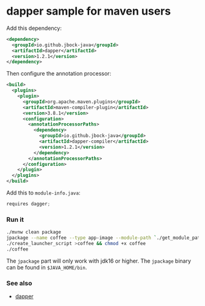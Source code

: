 # dapper sample for maven users

Add this dependency:

````xml
<dependency>
  <groupId>io.github.jbock-java</groupId>
  <artifactId>dapper</artifactId>
  <version>1.2.1</version>
</dependency>
````

Then configure the annotation processor:

````xml
<build>
  <plugins>
    <plugin>
      <groupId>org.apache.maven.plugins</groupId>
      <artifactId>maven-compiler-plugin</artifactId>
      <version>3.8.1</version>
      <configuration>
        <annotationProcessorPaths>
          <dependency>
            <groupId>io.github.jbock-java</groupId>
            <artifactId>dapper-compiler</artifactId>
            <version>1.2.1</version>
          </dependency>
        </annotationProcessorPaths>
      </configuration>
    </plugin>
  </plugins>
</build>
````

Add this to `module-info.java`:

````java
requires dagger;
````

### Run it

````sh
./mvnw clean package
jpackage --name coffee --type app-image --module-path `./get_module_path` --module coffee/example.dagger.CoffeeApp --dest target/out
./create_launcher_script >coffee && chmod +x coffee
./coffee
````

The `jpackage` part will only work with jdk16 or higher.
The `jpackage` binary can be found in `$JAVA_HOME/bin`.

### See also

* [dapper](https://github.com/jbock-java/dapper)
